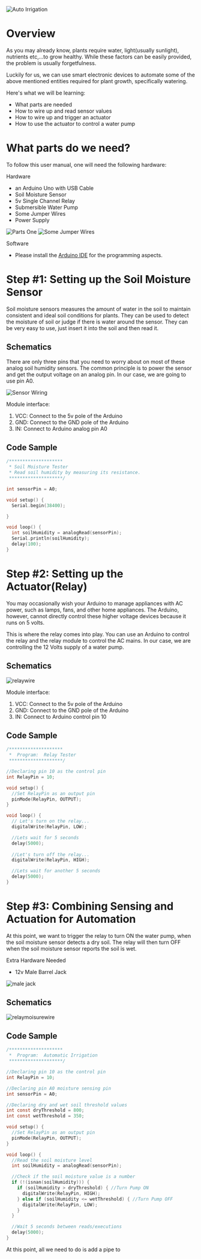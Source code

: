 ![Auto Irrigation](./media/autoirrigation.jpg)

Overview
========

As you may already know, plants require water, light(usually sunlight), nutrients etc,...to grow healthy. While these factors can be easily provided, the problem is usually forgetfulness.

Luckily for us, we can use smart electronic devices to automate some of the above mentioned entities required for plant growth, specifically watering.

Here's what we will be learning:
- What parts are needed
- How to wire up and read sensor values
- How to wire up and trigger an actuator
- How to use the actuator to control a water pump

What parts do we need?
=====================

To follow this user manual, one will need the following hardware:

Hardware
  - an Arduino Uno with USB Cable
  - Soil Moisture Sensor
  - 5v Single Channel Relay
  - Submersible Water Pump
  - Some Jumper Wires
  - Power Supply

![Parts One](./media/parts_one.png)
![Some Jumper Wires](./media/jumper.png)


Software
  - Please install the [Arduino IDE](https://www.arduino.cc/en/Main/Software) for the programming aspects.

**Step \#1:** Setting up the Soil Moisture Sensor
==============================
Soil moisture sensors measures the amount of water in the soil to maintain consistent and ideal soil conditions for plants.
They can be used to detect the moisture of soil or judge if there is water around the sensor. They can be very easy to use, 
just insert it into the soil and then read it.

Schematics
----------
There are only three pins that you need to worry about on most of these analog soil humidity sensors. The common principle is to power the sensor and get the output voltage on an analog pin. In our case, we are going to use pin A0.

![Sensor Wiring](./media/moisture_wire.png)

Module interface:
1. VCC: Connect to the 5v pole of the Arduino
2. GND: Connect to the GND pole of the Arduino
3. IN: Connect to Arduino analog pin A0

Code Sample
-----------
```c
/********************
 * Soil Moisture Tester
 * Read soil humidity by measuring its resistance.
 ********************/

int sensorPin = A0;

void setup() {
  Serial.begin(38400);

}

void loop() {
  int soilHumidity = analogRead(sensorPin);
  Serial.println(soilHumidity);
  delay(100);
}
```

**Step \#2:** Setting up the Actuator(Relay)
============================================

You may occasionally wish your Arduino to manage appliances with AC power, such as lamps, fans, and other home appliances. The Arduino, however, cannot directly control these higher voltage devices because it runs on 5 volts.

This is where the relay comes into play. You can use an Arduino to control the relay and the relay module to control the AC mains. In our case, we are controlling the 12 Volts supply of a water pump.
                                 
Schematics
----------
![relaywire](./media/relaywire.jpg)

Module interface:
1. VCC: Connect to the 5v pole of the Arduino
2. GND: Connect to the GND pole of the Arduino
3. IN: Connect to Arduino control pin 10

Code Sample
-----------
```c
/********************
 *  Program:  Relay Tester
 ********************/

//Declaring pin 10 as the control pin    
int RelayPin = 10;

void setup() {
  //Set RelayPin as an output pin
  pinMode(RelayPin, OUTPUT);
}

void loop() {
  // Let's turn on the relay...
  digitalWrite(RelayPin, LOW);

  //Lets wait for 5 seconds
  delay(5000);
	
  //Let's turn off the relay...
  digitalWrite(RelayPin, HIGH);

  //Lets wait for another 5 seconds
  delay(5000);
}
```
**Step \#3:** Combining Sensing and Actuation for Automation
============================================================

At this point, we want to trigger the relay to turn ON the water pump, when the soil moisture sensor detects a dry soil. The relay will then turn OFF when the soil moisture sensor reports the soil is wet.

Extra Hardware Needed
  - 12v Male Barrel Jack
   
![male jack](./media/jack.png)

Schematics
----------
![relaymoisurewire](./media/sensepump.jpg)

Code Sample
-----------
```c
/********************
 *  Program:  Automatic Irrigation
 ********************/

//Declaring pin 10 as the control pin
int RelayPin = 10;

//Declaring pin A0 moisture sensing pin
int sensorPin = A0;

//Declaring dry and wet soil threshold values
int const dryThreshold = 800;
int const wetThreshold = 350;

void setup() {
  //Set RelayPin as an output pin
  pinMode(RelayPin, OUTPUT);
}

void loop() {
  //Read the soil moisture level
  int soilHumidity = analogRead(sensorPin);

  //Check if the soil moisture value is a number
  if (!(isnan(soilHumidity))) {
    if (soilHumidity > dryThreshold) { //Turn Pump ON
      digitalWrite(RelayPin, HIGH);
    } else if (soilHumidity <= wetThreshold) { //Turn Pump OFF
      digitalWrite(RelayPin, LOW);
    }
  }

  //Wait 5 seconds between reads/executions
  delay(5000);
}
```

At this point, all we need to do is add a pipe to 